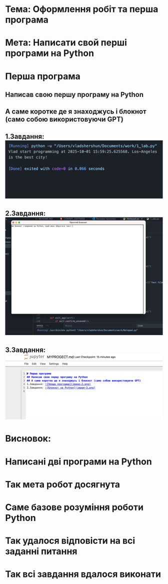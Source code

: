 # Тема: Оформлення робіт та перша програма
# Мета: Написати свой перші програми на Python
# Перша програма
## Написав свою першу програму на Python 
## А саме коротке де я знаходжусь і блокнот (само собою використовуючи GPT)
## 1.Завдання: ![Перша програма](image-2.png)
## 2.Завдання: ![Блокнот на Python](image-3.png)
## 3.Завдання: ![Відкрив Jupyter](image-4.png)
# Висновок: 


# Написані дві програми на Python
# Так мета робот досягнута
# Саме базове розуміння роботи Python
# Так удалося відповісти на всі заданні питання
# Так всі завдання вдалося виконати
